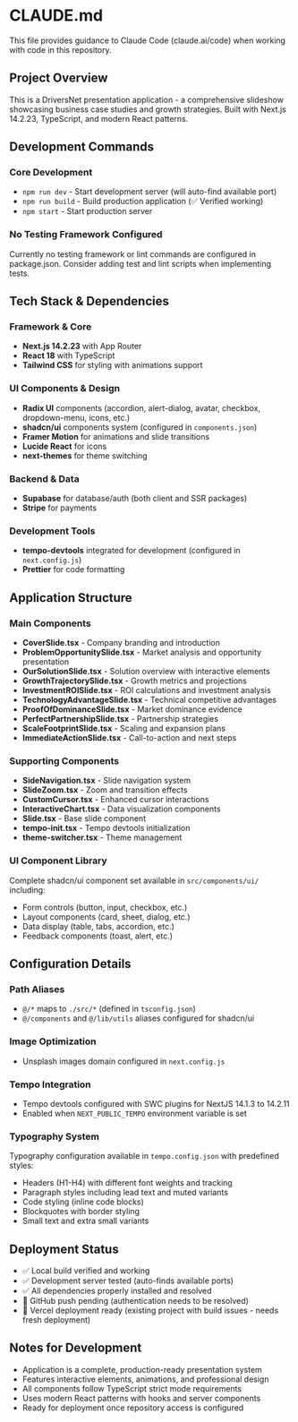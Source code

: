 # CLAUDE.md

This file provides guidance to Claude Code (claude.ai/code) when working with code in this repository.

## Project Overview
This is a DriversNet presentation application - a comprehensive slideshow showcasing business case studies and growth strategies. Built with Next.js 14.2.23, TypeScript, and modern React patterns.

## Development Commands

### Core Development
- `npm run dev` - Start development server (will auto-find available port)
- `npm run build` - Build production application (✅ Verified working)
- `npm start` - Start production server

### No Testing Framework Configured
Currently no testing framework or lint commands are configured in package.json. Consider adding test and lint scripts when implementing tests.

## Tech Stack & Dependencies

### Framework & Core
- **Next.js 14.2.23** with App Router
- **React 18** with TypeScript
- **Tailwind CSS** for styling with animations support

### UI Components & Design
- **Radix UI** components (accordion, alert-dialog, avatar, checkbox, dropdown-menu, icons, etc.)
- **shadcn/ui** components system (configured in `components.json`)
- **Framer Motion** for animations and slide transitions
- **Lucide React** for icons
- **next-themes** for theme switching

### Backend & Data
- **Supabase** for database/auth (both client and SSR packages)
- **Stripe** for payments

### Development Tools
- **tempo-devtools** integrated for development (configured in `next.config.js`)
- **Prettier** for code formatting

## Application Structure

### Main Components
- **CoverSlide.tsx** - Company branding and introduction
- **ProblemOpportunitySlide.tsx** - Market analysis and opportunity presentation
- **OurSolutionSlide.tsx** - Solution overview with interactive elements
- **GrowthTrajectorySlide.tsx** - Growth metrics and projections
- **InvestmentROISlide.tsx** - ROI calculations and investment analysis
- **TechnologyAdvantageSlide.tsx** - Technical competitive advantages
- **ProofOfDominanceSlide.tsx** - Market dominance evidence
- **PerfectPartnershipSlide.tsx** - Partnership strategies
- **ScaleFootprintSlide.tsx** - Scaling and expansion plans
- **ImmediateActionSlide.tsx** - Call-to-action and next steps

### Supporting Components
- **SideNavigation.tsx** - Slide navigation system
- **SlideZoom.tsx** - Zoom and transition effects
- **CustomCursor.tsx** - Enhanced cursor interactions
- **InteractiveChart.tsx** - Data visualization components
- **Slide.tsx** - Base slide component
- **tempo-init.tsx** - Tempo devtools initialization
- **theme-switcher.tsx** - Theme management

### UI Component Library
Complete shadcn/ui component set available in `src/components/ui/` including:
- Form controls (button, input, checkbox, etc.)
- Layout components (card, sheet, dialog, etc.)
- Data display (table, tabs, accordion, etc.)
- Feedback components (toast, alert, etc.)

## Configuration Details

### Path Aliases
- `@/*` maps to `./src/*` (defined in `tsconfig.json`)
- `@/components` and `@/lib/utils` aliases configured for shadcn/ui

### Image Optimization
- Unsplash images domain configured in `next.config.js`

### Tempo Integration
- Tempo devtools configured with SWC plugins for NextJS 14.1.3 to 14.2.11
- Enabled when `NEXT_PUBLIC_TEMPO` environment variable is set

### Typography System
Typography configuration available in `tempo.config.json` with predefined styles:
- Headers (H1-H4) with different font weights and tracking
- Paragraph styles including lead text and muted variants
- Code styling (inline code blocks)
- Blockquotes with border styling
- Small text and extra small variants

## Deployment Status
- ✅ Local build verified and working
- ✅ Development server tested (auto-finds available ports)
- ✅ All dependencies properly installed and resolved
- 🔄 GitHub push pending (authentication needs to be resolved)
- 🔄 Vercel deployment ready (existing project with build issues - needs fresh deployment)

## Notes for Development
- Application is a complete, production-ready presentation system
- Features interactive elements, animations, and professional design
- All components follow TypeScript strict mode requirements
- Uses modern React patterns with hooks and server components
- Ready for deployment once repository access is configured